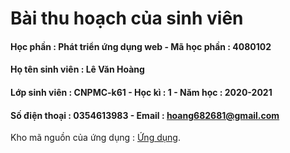 Bài thu hoạch của sinh viên
===========================
#### Học phần : Phát triển ứng dụng web - Mã học phần : 4080102
#### Họ tên sinh viên : Lê Văn Hoàng
#### Lớp sinh viên : CNPMC-k61 - Học kì : 1 - Năm học : 2020-2021
#### Số điện thoại : 0354613983 - Email : hoang682681@gmail.com
Kho mã nguồn của ứng dụng : [Ứng dụng](https://github.com/hoangoliverblog/Final_BTL_HoangLe).

